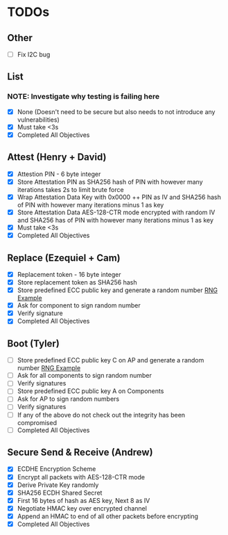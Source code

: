 # TODOs

## Other

- [ ] Fix I2C bug

## List

### NOTE: Investigate why testing is failing here

- [X] None (Doesn't need to be secure but also needs to not introduce any vulnerabilities)
- [X] Must take <3s
- [X] Completed All Objectives

## Attest (Henry + David)

- [X] Attestion PIN - 6 byte integer
- [X] Store Attestation PIN as SHA256 hash of PIN with however many iterations takes 2s to limit brute force
- [X] Wrap Attestation Data Key with 0x0000 ++ PIN as IV and SHA256 hash of PIN with however many iterations minus 1 as key
- [X] Store Attestation Data AES-128-CTR mode encrypted with random IV and SHA256 has of PIN with however many iterations minus 1 as key
- [X] Must take <3s
- [X] Completed All Objectives

## Replace (Ezequiel + Cam)

- [X] Replacement token - 16 byte integer
- [X] Store replacement token as SHA256 hash
- [X] Store predefined ECC public key and generate a random number [RNG Example](https://github.com/Analog-Devices-MSDK/msdk/tree/e20c2cfe54f3d8880d29c11390700840e7e7ba27/Examples/MAX78000/TRNG)
- [X] Ask for component to sign random number
- [X] Verify signature
- [X] Completed All Objectives

## Boot (Tyler)

- [ ] Store predefined ECC public key C on AP and generate a random number [RNG Example](https://github.com/Analog-Devices-MSDK/msdk/tree/e20c2cfe54f3d8880d29c11390700840e7e7ba27/Examples/MAX78000/TRNG)
- [ ] Ask for all components to sign random number
- [ ] Verify signatures
- [ ] Store predefined ECC public key A on Components
- [ ] Ask for AP to sign random numbers
- [ ] Verify signatures
- [ ] If any of the above do not check out the integrity has been compromised
- [ ] Completed All Objectives

## Secure Send & Receive (Andrew)

- [X] ECDHE Encryption Scheme
- [X] Encrypt all packets with AES-128-CTR mode
- [X] Derive Private Key randomly
- [X] SHA256 ECDH Shared Secret
- [X] First 16 bytes of hash as AES key, Next 8 as IV
- [X] Negotiate HMAC key over encrypted channel
- [X] Append an HMAC to end of all other packets before encrypting
- [X] Completed All Objectives
